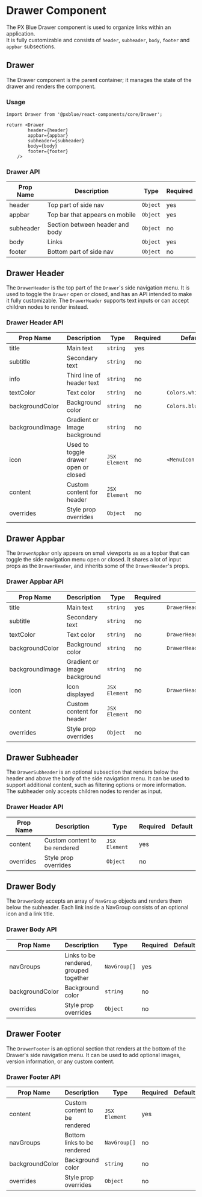 # Drawer Component
The PX Blue Drawer component is used to organize links within an application.  
It is fully customizable and consists of `header`, `subheader`, `body`, `footer` and `appbar` subsections.


## Drawer
The Drawer component is the parent container; it manages the state of the drawer and renders the component.

### Usage
```
import Drawer from '@pxblue/react-components/core/Drawer';

return <Drawer
        header={header}
        appbar={appbar}
        subheader={subheader}
        body={body}
        footer={footer}
    />
```

### Drawer API
| Prop Name           | Description                             | Type       | Required |              
|---------------------|-----------------------------------------|------------|----------|
| header              | Top part of side nav                    | `Object`   | yes      |
| appbar              | Top bar that appears on mobile          | `Object`   | yes      |
| subheader           | Section between header and body         | `Object`   | no       |
| body                | Links                                   | `Object`   | yes      |
| footer              | Bottom part of side nav                 | `Object`   | no       |


## Drawer Header
The `DrawerHeader` is the top part of the `Drawer`'s side navigation menu.
It is used to toggle the `Drawer` open or closed, and has an API intended to make it fully customizable.
The `DrawerHeader` supports text inputs or can accept children nodes to render instead.


### Drawer Header API
| Prop Name       | Description                             | Type          | Required | Default            |
|-----------------|-----------------------------------------|---------------|----------|--------------------|
| title           |  Main text                              | `string`      | yes      |                    |   
| subtitle        | Secondary text                          | `string`      | no       |                    |
| info            | Third line of header text               | `string`      | no       |                    |
| textColor       | Text color                              | `string`      | no       | `Colors.white[50]` |
| backgroundColor | Background color                        | `string`      | no       | `Colors.blue[500]` |
| backgroundImage | Gradient or Image background            | `string`      | no       |                    |
| icon            | Used to toggle drawer open or closed    | `JSX Element` | no       | `<MenuIcon />`     | 
| content         | Custom content for header               | `JSX Element` | no       |                    |
| overrides       | Style prop overrides                    | `Object`      | no       |                    |

## Drawer Appbar
The `DrawerAppbar` only appears on small viewports as as a topbar that can toggle the side navigation menu open or closed.
It shares a lot of input props as the `DrawerHeader`, and inherits some of the `DrawerHeader`'s props.

### Drawer Appbar API
| Prop Name       | Description                          | Type          | Required | Default                        |
|-----------------|--------------------------------------|---------------|----------|--------------------------------|
| title           |  Main text                           | `string`      | yes      | `DrawerHeader.title`           |   
| subtitle        | Secondary text                       | `string`      | no       |                                |
| textColor       | Text color                           | `string`      | no       | `DrawerHeader.textColor`       |
| backgroundColor | Background color                     | `string`      | no       | `DrawerHeader.backgroundColor` |
| backgroundImage | Gradient or Image background         | `string`      | no       |                                |
| icon            | Icon displayed                       | `JSX Element` | no       | `DrawerHeader.icon`            |
| content         | Custom content for header            | `JSX Element` | no       |                                |
| overrides       | Style prop overrides                 | `Object`      | no       |                                |


## Drawer Subheader
The `DrawerSubheader` is an optional subsection that renders below the header and above the body of the side navigation menu.
It can be used to support additional content, such as filtering options or more information.
The subheader only accepts children nodes to render as input.


### Drawer Header API
| Prop Name       | Description                             | Type          | Required | Default |
|-----------------|-----------------------------------------|---------------|----------|---------|
| content         | Custom content to be rendered           | `JSX Element` | yes      |         |   
| overrides       | Style prop overrides                    | `Object`      | no       |         |


## Drawer Body
The `DrawerBody` accepts an array of `NavGroup` objects and renders them below the subheader.
Each link inside a NavGroup consists of an optional icon and a link title.


### Drawer Body API
| Prop Name       | Description                             | Type          | Required | Default |
|-----------------|-----------------------------------------|---------------|----------|---------|
| navGroups       | Links to be rendered, grouped together  | `NavGroup[]`  | yes      |         | 
| backgroundColor | Background color                        | `string`      | no       |         |   
| overrides       | Style prop overrides                    | `Object`      | no       |         |

## Drawer Footer
The `DrawerFooter` is an optional section that renders at the bottom of the Drawer's side navigation menu.
It can be used to add optional images, version information, or any custom content.


### Drawer Footer API
| Prop Name       | Description                             | Type          | Required | Default |
|-----------------|-----------------------------------------|---------------|----------|---------|
| content         | Custom content to be rendered           | `JSX Element` | yes      |         |   
| navGroups       | Bottom links to be rendered             | `NavGroup[]`  | no       |         | 
| backgroundColor | Background color                        | `string`      | no       |         |   
| overrides       | Style prop overrides                    | `Object`      | no       |         |
